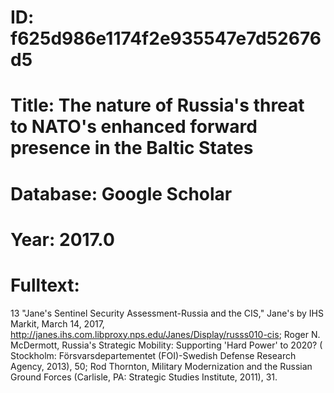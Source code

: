 # ID: f625d986e1174f2e935547e7d52676d5
# Title: The nature of Russia's threat to NATO's enhanced forward presence in the Baltic States
# Database: Google Scholar
# Year: 2017.0
# Fulltext:
13 "Jane's Sentinel Security Assessment-Russia and the CIS," Jane's by IHS Markit, March 14, 2017, http://janes.ihs.com.libproxy.nps.edu/Janes/Display/russs010-cis; Roger N. McDermott, Russia's Strategic  Mobility: Supporting 'Hard Power' to 2020? (
Stockholm: Försvarsdepartementet (FOI)-Swedish Defense Research Agency, 2013), 50; Rod Thornton, Military Modernization and the Russian Ground Forces (Carlisle, PA: Strategic Studies Institute, 2011), 31.
